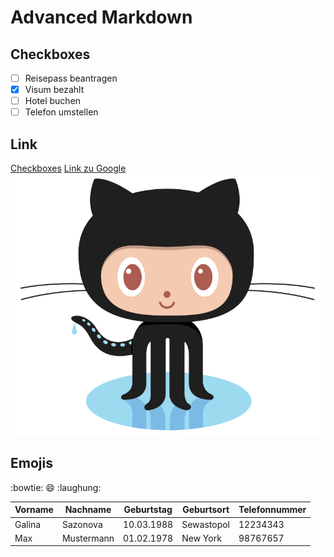 # Advanced Markdown

## Checkboxes
- [ ] Reisepass beantragen
- [X] Visum bezahlt 
- [ ] Hotel buchen
- [ ] Telefon umstellen

## Link
[Checkboxes](#checkboxes)
[Link zu Google](https://www.google.com/)
![Pinguin](/images/logo.png)

## Emojis

:bowtie:
:smile:
:laughung:

| Vorname | Nachname | Geburtstag | Geburtsort | Telefonnummer |
| ---     | ---      | ---        | ---        | ---           |
| Galina  | Sazonova | 10.03.1988 | Sewastopol | 12234343      |
| Max     | Mustermann | 01.02.1978 | New York | 98767657      |
